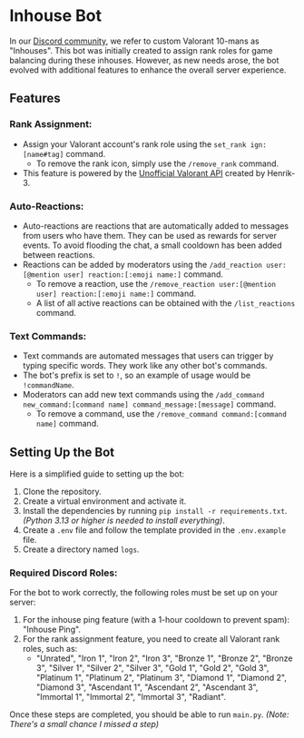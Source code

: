 # Inhouse Bot

In our [Discord community](https://discord.gg/inhouses), we refer to custom Valorant 10-mans as "Inhouses". This bot was initially created to assign rank roles for game balancing during these inhouses. However, as new needs arose, the bot evolved with additional features to enhance the overall server experience.

## Features

### Rank Assignment:
- Assign your Valorant account's rank role using the `set_rank ign:[name#tag]` command.
  - To remove the rank icon, simply use the `/remove_rank` command.
- This feature is powered by the [Unofficial Valorant API](https://github.com/Henrik-3/unofficial-valorant-api) created by Henrik-3.

### Auto-Reactions:
- Auto-reactions are reactions that are automatically added to messages from users who have them. They can be used as rewards for server events. To avoid flooding the chat, a small cooldown has been added between reactions.
- Reactions can be added by moderators using the `/add_reaction user:[@mention user] reaction:[:emoji name:]` command.
  - To remove a reaction, use the `/remove_reaction user:[@mention user] reaction:[:emoji name:]` command.
  - A list of all active reactions can be obtained with the `/list_reactions` command.

### Text Commands:
- Text commands are automated messages that users can trigger by typing specific words. They work like any other bot's commands.
- The bot's prefix is set to `!`, so an example of usage would be `!commandName`.
- Moderators can add new text commands using the `/add_command new_command:[command name] command_message:[message]` command.
  - To remove a command, use the `/remove_command command:[command name]` command.

## Setting Up the Bot

Here is a simplified guide to setting up the bot:

1. Clone the repository.
2. Create a virtual environment and activate it.
3. Install the dependencies by running `pip install -r requirements.txt`. *(Python 3.13 or higher is needed to install everything)*.
4. Create a `.env` file and follow the template provided in the `.env.example` file.
5. Create a directory named `logs`.

### Required Discord Roles:
For the bot to work correctly, the following roles must be set up on your server:

1. For the inhouse ping feature (with a 1-hour cooldown to prevent spam): "Inhouse Ping".
2. For the rank assignment feature, you need to create all Valorant rank roles, such as:
   - "Unrated", "Iron 1", "Iron 2", "Iron 3", "Bronze 1", "Bronze 2", "Bronze 3", "Silver 1", "Silver 2", "Silver 3", "Gold 1", "Gold 2", "Gold 3", "Platinum 1", "Platinum 2", "Platinum 3", "Diamond 1", "Diamond 2", "Diamond 3", "Ascendant 1", "Ascendant 2", "Ascendant 3", "Immortal 1", "Immortal 2", "Immortal 3", "Radiant".

Once these steps are completed, you should be able to run `main.py`. *(Note: There's a small chance I missed a step)*
